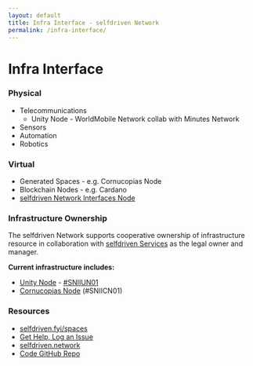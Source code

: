 ```yaml
---
layout: default
title: Infra Interface - selfdriven Network
permalink: /infra-interface/
---
```


# Infra Interface

### Physical
- Telecommunications
    - Unity Node - WorldMobile Network collab with Minutes Network
- Sensors
- Automation
- Robotics

### Virtual
- Generated Spaces - e.g. Cornucopias Node
- Blockchain Nodes - e.g. Cardano
- [selfdriven Network Interfaces Node](/interfaces-node/)

### Infrastructure Ownership
The selfdriven Network supports cooperative ownership of infrastructure resource in collaboration with [selfdriven Services](https://selfdriven.services) as the legal owner and manager.

**Current infrastructure includes:**
- [Unity Node](https://unitynodes.io) - [#SNIIUN01](https://adastat.net/policies/269366d093249b0cac98fa9fcbc374578429534e3b7adeac09f081e3)
- [Cornucopias Node](https://copiwiki.cornucopias.io/the-company/technology/copi-nodes) (#SNIICN01)

### Resources
- [selfdriven.fyi/spaces](https://selfdriven.fyi/spaces)
- [Get Help, Log an Issue](https://github.com/selfdriven-foundation/selfdriven-network/issues)
- [selfdriven.network](https://selfdriven.network)  
- [Code GitHub Repo](https://github.com/selfdriven-tech/interface-infra)

